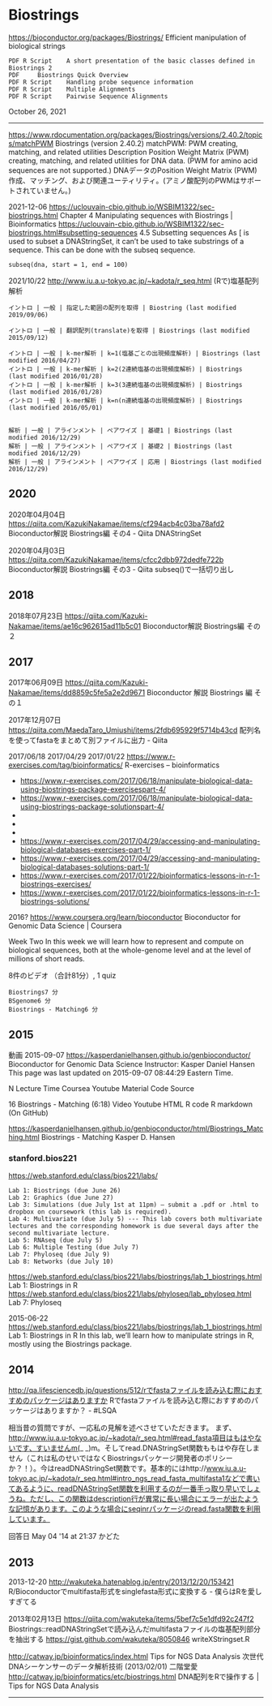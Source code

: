 # Biostrings

https://bioconductor.org/packages/Biostrings/
Efficient manipulation of biological strings

```
PDF	R Script	A short presentation of the basic classes defined in Biostrings 2
PDF		Biostrings Quick Overview
PDF	R Script	Handling probe sequence information
PDF	R Script	Multiple Alignments
PDF	R Script	Pairwise Sequence Alignments
```
October 26, 2021

----------


https://www.rdocumentation.org/packages/Biostrings/versions/2.40.2/topics/matchPWM
Biostrings (version 2.40.2)
matchPWM: PWM creating, matching, and related utilities
Description
Position Weight Matrix (PWM) creating, matching, and related utilities for DNA data. (PWM for amino acid sequences are not supported.)
DNAデータのPosition Weight Matrix (PWM)作成、マッチング、および関連ユーティリティ。(アミノ酸配列のPWMはサポートされていません。)



2021-12-06
https://uclouvain-cbio.github.io/WSBIM1322/sec-biostrings.html
Chapter 4 Manipulating sequences with Biostrings | Bioinformatics
https://uclouvain-cbio.github.io/WSBIM1322/sec-biostrings.html#subsetting-sequences
4.5 Subsetting sequences
As [ is used to subset a DNAStringSet, it can’t be used to take substrings of a sequence. This can be done with the subseq sequence.
```
subseq(dna, start = 1, end = 100)
```


2021/10/22
http://www.iu.a.u-tokyo.ac.jp/~kadota/r_seq.html
(Rで)塩基配列解析
```
イントロ | 一般 | 指定した範囲の配列を取得 | Biostring (last modified 2019/09/06)

イントロ | 一般 | 翻訳配列(translate)を取得 | Biostrings (last modified 2015/09/12)

イントロ | 一般 | k-mer解析 | k=1(塩基ごとの出現頻度解析) | Biostrings (last modified 2016/04/27)
イントロ | 一般 | k-mer解析 | k=2(2連続塩基の出現頻度解析) | Biostrings (last modified 2016/01/28)
イントロ | 一般 | k-mer解析 | k=3(3連続塩基の出現頻度解析) | Biostrings (last modified 2016/01/28)
イントロ | 一般 | k-mer解析 | k=n(n連続塩基の出現頻度解析) | Biostrings (last modified 2016/05/01)


解析 | 一般 | アラインメント | ペアワイズ | 基礎1 | Biostrings (last modified 2016/12/29)
解析 | 一般 | アラインメント | ペアワイズ | 基礎2 | Biostrings (last modified 2016/12/29)
解析 | 一般 | アラインメント | ペアワイズ | 応用 | Biostrings (last modified 2016/12/29)
```


## 2020


2020年04月04日
https://qiita.com/KazukiNakamae/items/cf294acb4c03ba78afd2
Bioconductor解説 Biostrings編 その4 - Qiita
DNAStringSet


2020年04月03日
https://qiita.com/KazukiNakamae/items/cfcc2dbb972dedfe722b
Bioconductor解説 Biostrings編 その3 - Qiita
subseq()で一括切り出し



## 2018

2018年07月23日
https://qiita.com/Kazuki-Nakamae/items/ae16c962615ad11b5c01
Bioconductor解説 Biostrings編 その２

## 2017

2017年06月09日
https://qiita.com/Kazuki-Nakamae/items/dd8859c5fe5a2e2d9671
Bioconductor 解説 Biostrings 編 その１

2017年12月07日
https://qiita.com/MaedaTaro_Umiushi/items/2fdb695929f5714b43cd
配列名を使ってfastaをまとめて別ファイルに出力 - Qiita



2017/06/18
2017/04/29
2017/01/22
https://www.r-exercises.com/tag/bioinformatics/
R-exercises – bioinformatics
- https://www.r-exercises.com/2017/06/18/manipulate-biological-data-using-biostrings-package-exercisespart-4/
- https://www.r-exercises.com/2017/06/18/manipulate-biological-data-using-biostrings-package-solutionspart-4/
- 
- 
- 
- https://www.r-exercises.com/2017/04/29/accessing-and-manipulating-biological-databases-exercises-part-1/
- https://www.r-exercises.com/2017/04/29/accessing-and-manipulating-biological-databases-solutions-part-1/
- https://www.r-exercises.com/2017/01/22/bioinformatics-lessons-in-r-1-biostrings-exercises/
- https://www.r-exercises.com/2017/01/22/bioinformatics-lessons-in-r-1-biostrings-solutions/



2016?
https://www.coursera.org/learn/bioconductor
Bioconductor for Genomic Data Science | Coursera

Week Two
In this week we will learn how to represent and compute on biological sequences, both at the whole-genome level and at the level of millions of short reads.

8件のビデオ （合計81分）, 1 quiz
```
Biostrings7 分
BSgenome6 分
Biostrings - Matching6 分
```

## 2015


動画
2015-09-07
https://kasperdanielhansen.github.io/genbioconductor/
Bioconductor for Genomic Data Science
Instructor: Kasper Daniel Hansen
This page was last updated on 2015-09-07 08:44:29 Eastern Time.

N	Lecture	Time	Coursea	Youtube	Material	Code	Source

16	Biostrings - Matching	(6:18)	Video	Youtube	HTML	R code	R markdown (On GitHub)

https://kasperdanielhansen.github.io/genbioconductor/html/Biostrings_Matching.html
Biostrings - Matching
Kasper D. Hansen


### stanford.bios221

https://web.stanford.edu/class/bios221/labs/
```
Lab 1: Biostrings (due June 26)
Lab 2: Graphics (due June 27)
Lab 3: Simulations (due July 1st at 11pm) – submit a .pdf or .html to dropbox on coursework (this lab is required).
Lab 4: Multivariate (due July 5) --- This lab covers both multivariate lectures and the corresponding homework is due several days after the second multivariate lecture.
Lab 5: RNAseq (due July 5)
Lab 6: Multiple Testing (due July 7)
Lab 7: Phyloseq (due July 9)
Lab 8: Networks (due July 10)
```
https://web.stanford.edu/class/bios221/labs/biostrings/lab_1_biostrings.html
Lab 1: Biostrings in R
https://web.stanford.edu/class/bios221/labs/phyloseq/lab_phyloseq.html
Lab 7: Phyloseq


2015-06-22
https://web.stanford.edu/class/bios221/labs/biostrings/lab_1_biostrings.html
Lab 1: Biostrings in R
In this lab, we’ll learn how to manipulate strings in R, mostly using the Biostrings package.

## 2014

http://qa.lifesciencedb.jp/questions/512/rでfastaファイルを読み込む際におすすめのパッケージはありますか
Rでfastaファイルを読み込む際におすすめのパッケージはありますか？ - #LSQA

相当昔の質問ですが、一応私の見解を述べさせていただきます。 まず、http://www.iu.a.u-tokyo.ac.jp/~kadota/r_seq.html#read_fasta項目はもはやないです、すいませんm(_ _)m。そしてread.DNAStringSet関数ももはや存在しません（これは私のせいではなくBiostringsパッケージ開発者のポリシーか？！）。今はreadDNAStringSet関数です。基本的にはhttp://www.iu.a.u-tokyo.ac.jp/~kadota/r_seq.html#intro_ngs_read_fasta_multifasta1などで書いてあるように、readDNAStringSet関数を利用するのが一番手っ取り早いでしょうね。ただし、この関数はdescription行が異常に長い場合にエラーが出たような記憶があります。このような場合にseqinrパッケージのread.fasta関数を利用しています。

回答日 May 04 '14 at 21:37
かどた


## 2013

2013-12-20
http://wakuteka.hatenablog.jp/entry/2013/12/20/153421
R/Bioconductorでmultifasta形式をsinglefasta形式に変換する - 僕らはRを愛しすぎてる

2013年02月13日
https://qiita.com/wakuteka/items/5bef7c5e1dfd92c247f2
Biostrings::readDNAStringSetで読み込んだmultifastaファイルの塩基配列部分を抽出する
https://gist.github.com/wakuteka/8050846
writeXStringset.R



http://catway.jp/bioinformatics/index.html
Tips for NGS Data Analysis
次世代DNAシーケンサーのデータ解析技術 (2013/02/01)
二階堂愛
http://catway.jp/bioinformatics/etc/biostrings.html
DNA配列をRで操作する | Tips for NGS Data Analysis



----------




